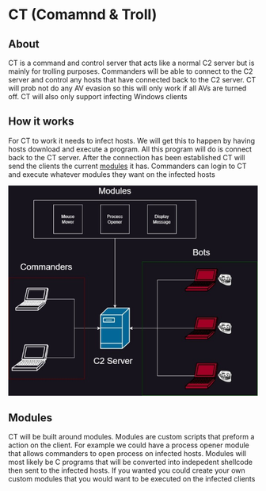 # CT (Comamnd & Troll)

## About
CT is a command and control server that acts like a normal C2 server but is mainly for trolling purposes. Commanders will be able to connect to the C2 server and control any hosts that have connected back to the C2 server. CT will prob not do any AV evasion so this will only work if all AVs are turned off. CT will also only support infecting Windows clients

## How it works
For CT to work it needs to infect hosts. We will get this to happen by having hosts download and execute a program. All this program will do is connect back to the CT server. After the connection has been established CT will send the clients the current [modules](#modules) it has. Commanders can login to CT and execute whatever modules they want on the infected hosts 

![diagram](https://github.com/BeastieNate5/CT/blob/main/assets/diagram.jpeg?raw=true)

## Modules
CT will be built around modules. Modules are custom scripts that preform a action on the client. For example we could have a process opener module that allows commanders to open process on infected hosts. Modules will most likely be C programs that will be converted into indepedent shellcode then sent to the infected hosts. If you wanted you could create your own custom modules that you would want to be executed on the infected clients
